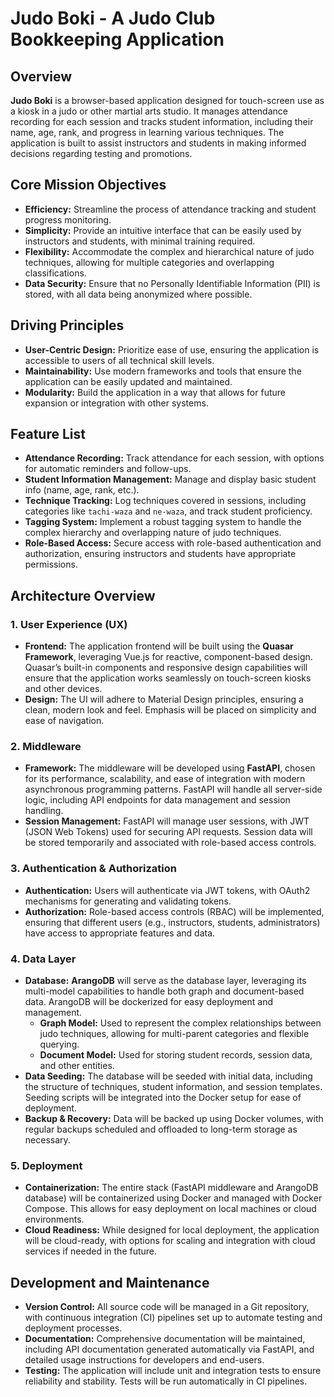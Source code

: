 # **Judo Boki \- A Judo Club Bookkeeping Application**

## **Overview**

**Judo Boki** is a browser-based application designed for touch-screen use as a kiosk in a judo or other martial arts studio. It manages attendance recording for each session and tracks student information, including their name, age, rank, and progress in learning various techniques. The application is built to assist instructors and students in making informed decisions regarding testing and promotions.

## **Core Mission Objectives**

* **Efficiency:** Streamline the process of attendance tracking and student progress monitoring.  
* **Simplicity:** Provide an intuitive interface that can be easily used by instructors and students, with minimal training required.  
* **Flexibility:** Accommodate the complex and hierarchical nature of judo techniques, allowing for multiple categories and overlapping classifications.  
* **Data Security:** Ensure that no Personally Identifiable Information (PII) is stored, with all data being anonymized where possible.

## **Driving Principles**

* **User-Centric Design:** Prioritize ease of use, ensuring the application is accessible to users of all technical skill levels.  
* **Maintainability:** Use modern frameworks and tools that ensure the application can be easily updated and maintained.  
* **Modularity:** Build the application in a way that allows for future expansion or integration with other systems.

## **Feature List**

* **Attendance Recording:** Track attendance for each session, with options for automatic reminders and follow-ups.  
* **Student Information Management:** Manage and display basic student info (name, age, rank, etc.).  
* **Technique Tracking:** Log techniques covered in sessions, including categories like `tachi-waza` and `ne-waza`, and track student proficiency.  
* **Tagging System:** Implement a robust tagging system to handle the complex hierarchy and overlapping nature of judo techniques.  
* **Role-Based Access:** Secure access with role-based authentication and authorization, ensuring instructors and students have appropriate permissions.

## **Architecture Overview**

### **1\. User Experience (UX)**

* **Frontend:** The application frontend will be built using the **Quasar Framework**, leveraging Vue.js for reactive, component-based design. Quasar’s built-in components and responsive design capabilities will ensure that the application works seamlessly on touch-screen kiosks and other devices.  
* **Design:** The UI will adhere to Material Design principles, ensuring a clean, modern look and feel. Emphasis will be placed on simplicity and ease of navigation.

### **2\. Middleware**

* **Framework:** The middleware will be developed using **FastAPI**, chosen for its performance, scalability, and ease of integration with modern asynchronous programming patterns. FastAPI will handle all server-side logic, including API endpoints for data management and session handling.  
* **Session Management:** FastAPI will manage user sessions, with JWT (JSON Web Tokens) used for securing API requests. Session data will be stored temporarily and associated with role-based access controls.

### **3\. Authentication & Authorization**

* **Authentication:** Users will authenticate via JWT tokens, with OAuth2 mechanisms for generating and validating tokens.  
* **Authorization:** Role-based access controls (RBAC) will be implemented, ensuring that different users (e.g., instructors, students, administrators) have access to appropriate features and data.

### **4\. Data Layer**

* **Database:** **ArangoDB** will serve as the database layer, leveraging its multi-model capabilities to handle both graph and document-based data. ArangoDB will be dockerized for easy deployment and management.  
  * **Graph Model:** Used to represent the complex relationships between judo techniques, allowing for multi-parent categories and flexible querying.  
  * **Document Model:** Used for storing student records, session data, and other entities.  
* **Data Seeding:** The database will be seeded with initial data, including the structure of techniques, student information, and session templates. Seeding scripts will be integrated into the Docker setup for ease of deployment.  
* **Backup & Recovery:** Data will be backed up using Docker volumes, with regular backups scheduled and offloaded to long-term storage as necessary.

### **5\. Deployment**

* **Containerization:** The entire stack (FastAPI middleware and ArangoDB database) will be containerized using Docker and managed with Docker Compose. This allows for easy deployment on local machines or cloud environments.  
* **Cloud Readiness:** While designed for local deployment, the application will be cloud-ready, with options for scaling and integration with cloud services if needed in the future.

## **Development and Maintenance**

* **Version Control:** All source code will be managed in a Git repository, with continuous integration (CI) pipelines set up to automate testing and deployment processes.  
* **Documentation:** Comprehensive documentation will be maintained, including API documentation generated automatically via FastAPI, and detailed usage instructions for developers and end-users.  
* **Testing:** The application will include unit and integration tests to ensure reliability and stability. Tests will be run automatically in CI pipelines.

